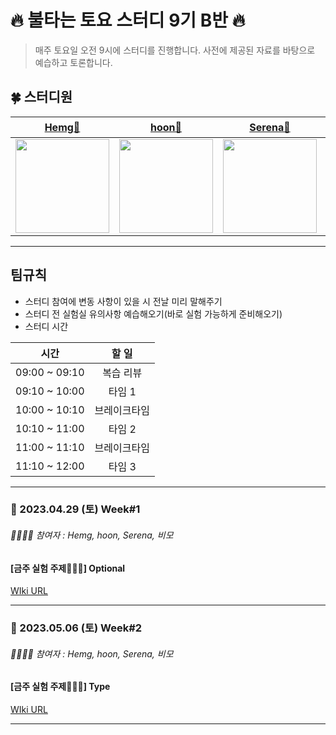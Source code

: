 # :fire:  불타는 토요 스터디 9기 B반 :fire:

> 매주 토요일 오전 9시에 스터디를 진행합니다. 사전에 제공된 자료를 바탕으로 예습하고 토론합니다.

## 🍀 스터디원
|[Hemg🐻](https://github.com/hemg2)|[hoon🐶](https://github.com/Hoon94)|[Serena🐷](https://github.com/serena0720)|[비모🤖](https://github.com/bubblecocoa)|
|:-----:|:------:|:--------:|:----:|
|<Img src="https://avatars.githubusercontent.com/u/101572902?v=4" width="150"/>|<Img src="https://cdn.discordapp.com/avatars/353059967261081600/6c1f047a3c1a95ce042b29506d14e33c.webp?size=160" width="150"/>|<Img src = "https://i.imgur.com/q0XdY1F.jpg" width="150"/>|<img width="150" src="https://avatars.githubusercontent.com/u/67216784?v=4">|

---

## 팀규칙
- 스터디 참여에 변동 사항이 있을 시 전날 미리 말해주기
- 스터디 전 실험실 유의사항 예습해오기(바로 실험 가능하게 준비해오기)
- 스터디 시간

|      시간      |    할 일  |
| :-----------: | :---: | 
| 09:00 ~ 09:10 | 복습 리뷰 |
| 09:10 ~ 10:00 | 타임 1   |
| 10:00 ~ 10:10 | 브레이크타임 |
| 10:10 ~ 11:00 | 타임 2 |
| 11:00 ~ 11:10 | 브레이크타임 |
| 11:10 ~ 12:00 | 타임 3 |

---

### 📅 2023.04.29 (토) Week#1
###### 👨‍👩‍👦‍👦 참여자 : Hemg, hoon, Serena, 비모

#### [금주 실험 주제🧑🏻‍🔬] **Optional** <br/>
[WIki URL](https://github.com/HongDaeroMoiSi-jo/weekendStudy/wiki/%5Bweek01%5D-Optional)

---

### 📅 2023.05.06 (토) Week#2
###### 👨‍👩‍👦‍👦 참여자 : Hemg, hoon, Serena, 비모

#### [금주 실험 주제🧑🏻‍🔬] **Type** <br/>
[WIki URL](https://github.com/HongDaeroMoiSi-jo/weekendStudy/wiki/%5Bweek02%5D-Type)

---
